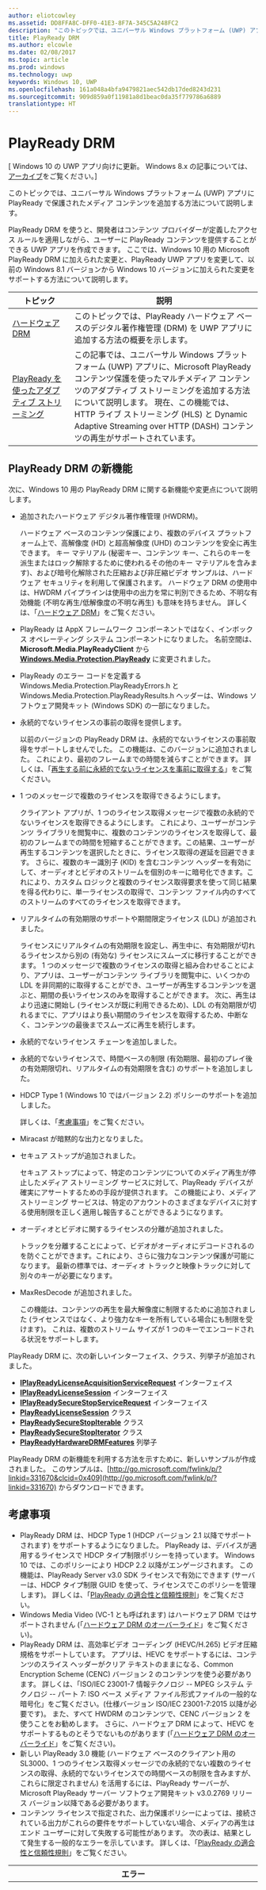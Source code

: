 ```yaml
---
author: eliotcowley
ms.assetid: DD8FFA8C-DFF0-41E3-8F7A-345C5A248FC2
description: "このトピックでは、ユニバーサル Windows プラットフォーム (UWP) アプリに PlayReady で保護されたメディア コンテンツを追加する方法について説明します。"
title: PlayReady DRM
ms.author: elcowle
ms.date: 02/08/2017
ms.topic: article
ms.prod: windows
ms.technology: uwp
keywords: Windows 10, UWP
ms.openlocfilehash: 161a048a4bfa9479821aec542db17ded8243d231
ms.sourcegitcommit: 909d859a0f11981a8d1beac0da35f779786a6889
translationtype: HT
---
```

# <a name="playready-drm"></a>PlayReady DRM

\[ Windows 10 の UWP アプリ向けに更新。 Windows 8.x の記事については、[アーカイブ](http://go.microsoft.com/fwlink/p/?linkid=619132)をご覧ください。\]


このトピックでは、ユニバーサル Windows プラットフォーム (UWP) アプリに PlayReady で保護されたメディア コンテンツを追加する方法について説明します。

PlayReady DRM を使うと、開発者はコンテンツ プロバイダーが定義したアクセス ルールを適用しながら、ユーザーに PlayReady コンテンツを提供することができる UWP アプリを作成できます。 ここでは、Windows 10 用の Microsoft PlayReady DRM に加えられた変更と、PlayReady UWP アプリを変更して、以前の Windows 8.1 バージョンから Windows 10 バージョンに加えられた変更をサポートする方法について説明します。
 
| トピック                                                                     | 説明                                                                                                                                                                                                                                                                             |
|---------------------------------------------------------------------------|-----------------------------------------------------------------------------------------------------------------------------------------------------------------------------------------------------------------------------------------------------------------------------------------|
| [ハードウェア DRM](hardware-drm.md)                                           | このトピックでは、PlayReady ハードウェア ベースのデジタル著作権管理 (DRM) を UWP アプリに追加する方法の概要を示します。                                                                                                                                                                 |
| [PlayReady を使ったアダプティブ ストリーミング](adaptive-streaming-with-playready.md) | この記事では、ユニバーサル Windows プラットフォーム (UWP) アプリに、Microsoft PlayReady コンテンツ保護を使ったマルチメディア コンテンツのアダプティブ ストリーミングを追加する方法について説明します。 現在、この機能では、HTTP ライブ ストリーミング (HLS) と Dynamic Adaptive Streaming over HTTP (DASH) コンテンツの再生がサポートされています。 |

## <a name="whats-new-in-playready-drm"></a>PlayReady DRM の新機能

次に、Windows 10 用の PlayReady DRM に関する新機能や変更点について説明します。

-   追加されたハードウェア デジタル著作権管理 (HWDRM)。

    ハードウェア ベースのコンテンツ保護により、複数のデバイス プラットフォーム上で、高解像度 (HD) と超高解像度 (UHD) のコンテンツを安全に再生できます。 キー マテリアル (秘密キー、コンテンツ キー、これらのキーを派生またはロック解除するために使われるその他のキー マテリアルを含みます)、および暗号化解除された圧縮および非圧縮ビデオ サンプルは、ハードウェア セキュリティを利用して保護されます。 ハードウェア DRM の使用中は、HWDRM パイプラインは使用中の出力を常に判別できるため、不明な有効機能 (不明な再生/低解像度の不明な再生) も意味を持ちません。 詳しくは、「[ハードウェア DRM](hardware-drm.md)」をご覧ください。

-   PlayReady は AppX フレームワーク コンポーネントではなく、インボックス オペレーティング システム コンポーネントになりました。 名前空間は、**Microsoft.Media.PlayReadyClient** から [**Windows.Media.Protection.PlayReady**](https://msdn.microsoft.com/library/windows/apps/dn986454) に変更されました。
-   PlayReady のエラー コードを定義する Windows.Media.Protection.PlayReadyErrors.h と Windows.Media.Protection.PlayReadyResults.h ヘッダーは、Windows ソフトウェア開発キット (Windows SDK) の一部になりました。
-   永続的でないライセンスの事前の取得を提供します。

    以前のバージョンの PlayReady DRM は、永続的でないライセンスの事前取得をサポートしませんでした。 この機能は、このバージョンに追加されました。 これにより、最初のフレームまでの時間を減らすことができます。 詳しくは、「[再生する前に永続的でないライセンスを事前に取得する](#proactively-acquire-a-non-persistent-license-before-playback)」をご覧ください。

-   1 つのメッセージで複数のライセンスを取得できるようにします。

    クライアント アプリが、1 つのライセンス取得メッセージで複数の永続的でないライセンスを取得できるようにします。 これにより、ユーザーがコンテンツ ライブラリを閲覧中に、複数のコンテンツのライセンスを取得して、最初のフレームまでの時間を短縮することができます。この結果、ユーザーが再生するコンテンツを選択したときに、ライセンス取得の遅延を回避できます。 さらに、複数のキー識別子 (KID) を含むコンテンツ ヘッダーを有効にして、オーディオとビデオのストリームを個別のキーに暗号化できます。これにより、カスタム ロジックと複数のライセンス取得要求を使って同じ結果を得る代わりに、単一ライセンスの取得で、コンテンツ ファイル内のすべてのストリームのすべてのライセンスを取得できます。

-   リアルタイムの有効期限のサポートや期間限定ライセンス (LDL) が追加されました。

    ライセンスにリアルタイムの有効期限を設定し、再生中に、有効期限が切れるライセンスから別の (有効な) ライセンスにスムーズに移行することができます。 1 つのメッセージで複数のライセンスの取得と組み合わせることにより、アプリは、ユーザーがコンテンツ ライブラリを閲覧中に、いくつかの LDL を非同期的に取得することができ、ユーザーが再生するコンテンツを選ぶと、期間の長いライセンスのみを取得することができます。 次に、再生はより迅速に開始し (ライセンスが既に利用できるため)、LDL の有効期限が切れるまでに、アプリはより長い期間のライセンスを取得するため、中断なく、コンテンツの最後までスムーズに再生を続行します。

-   永続的でないライセンス チェーンを追加しました。
-   永続的でないライセンスで、時間ベースの制限 (有効期限、最初のプレイ後の有効期限切れ、リアルタイムの有効期限を含む) のサポートを追加しました。
-   HDCP Type 1 (Windows 10 ではバージョン 2.2) ポリシーのサポートを追加しました。

    詳しくは、「[考慮事項](#things-to-consider)」をご覧ください。

-   Miracast が暗黙的な出力となりました。
-   セキュア ストップが追加されました。

    セキュア ストップによって、特定のコンテンツについてのメディア再生が停止したメディア ストリーミング サービスに対して、PlayReady デバイスが確実にアサートするための手段が提供されます。 この機能により、メディア ストリーミング サービスは、特定のアカウントのさまざまなデバイスに対する使用制限を正しく適用し報告することができるようになります。

-   オーディオとビデオに関するライセンスの分離が追加されました。

    トラックを分離することによって、ビデオがオーディオにデコードされるのを防ぐことができます。これにより、さらに強力なコンテンツ保護が可能になります。 最新の標準では、オーディオ トラックと映像トラックに対して別々のキーが必要になります。

-   MaxResDecode が追加されました。

    この機能は、コンテンツの再生を最大解像度に制限するために追加されました (ライセンスではなく、より強力なキーを所有している場合にも制限を受けます)。 これは、複数のストリーム サイズが 1 つのキーでエンコードされる状況をサポートします。

PlayReady DRM に、次の新しいインターフェイス、クラス、列挙子が追加されました。

-   [**IPlayReadyLicenseAcquisitionServiceRequest**](https://msdn.microsoft.com/library/windows/apps/dn986077) インターフェイス
-   [**IPlayReadyLicenseSession**](https://msdn.microsoft.com/library/windows/apps/dn986080) インターフェイス
-   [**IPlayReadySecureStopServiceRequest**](https://msdn.microsoft.com/library/windows/apps/dn986090) インターフェイス
-   [**PlayReadyLicenseSession**](https://msdn.microsoft.com/library/windows/apps/dn986309) クラス
-   [**PlayReadySecureStopIterable**](https://msdn.microsoft.com/library/windows/apps/dn986371) クラス
-   [**PlayReadySecureStopIterator**](https://msdn.microsoft.com/library/windows/apps/dn986375) クラス
-   [**PlayReadyHardwareDRMFeatures**](https://msdn.microsoft.com/library/windows/apps/dn986265) 列挙子

PlayReady DRM の新機能を利用する方法を示すために、新しいサンプルが作成されました。 このサンプルは、[http://go.microsoft.com/fwlink/p/?linkid=331670&clcid=0x409](http://go.microsoft.com/fwlink/p/?linkid=331670) からダウンロードできます。

## <a name="things-to-consider"></a>考慮事項

-   PlayReady DRM は、HDCP Type 1 (HDCP バージョン 2.1 以降でサポートされます) をサポートするようになりました。 PlayReady は、デバイスが適用するライセンスで HDCP タイプ制限ポリシーを持っています。 Windows 10 では、このポリシーにより HDCP 2.2 以降がエンゲージされます。 この機能は、PlayReady Server v3.0 SDK ライセンスで有効にできます (サーバーは、HDCP タイプ制限 GUID を使って、ライセンスでこのポリシーを管理します)。 詳しくは、「[PlayReady の適合性と信頼性規則](http://www.microsoft.com/playready/licensing/compliance/)」をご覧ください。
-   Windows Media Video (VC-1 とも呼ばれます) はハードウェア DRM ではサポートされません (「[ハードウェア DRM のオーバーライド](hardware-drm.md#override-hardware-drm)」をご覧ください)。
-   PlayReady DRM は、高効率ビデオ コーディング (HEVC/H.265) ビデオ圧縮規格をサポートしています。 アプリは、HEVC をサポートするには、コンテンツのスライス ヘッダーがクリア テキストのままになる、Common Encryption Scheme (CENC) バージョン 2 のコンテンツを使う必要があります。 詳しくは、「ISO/IEC 23001-7 情報テクノロジ -- MPEG システム テクノロジ -- パート 7: ISO ベース メディア ファイル形式ファイルの一般的な暗号化」をご覧ください。(仕様バージョン ISO/IEC 23001-7:2015 以降が必要です)。 また、すべて HWDRM のコンテンツで、CENC バージョン 2 を使うことをお勧めします。 さらに、ハードウェア DRM によって、HEVC をサポートするものとそうでないものがあります (「[ハードウェア DRM のオーバーライド](hardware-drm.md#override-hardware-drm)」をご覧ください)。
-   新しい PlayReady 3.0 機能 (ハードウェア ベースのクライアント用の SL3000、1 つのライセンス取得メッセージでの永続的でない複数のライセンスの取得、永続的でないライセンスでの時間ベースの制限を含みますが、これらに限定されません) を活用するには、PlayReady サーバーが、Microsoft PlayReady サーバー ソフトウェア開発キット v3.0.2769 リリース バージョン以降である必要があります。
-   コンテンツ ライセンスで指定された、出力保護ポリシーによっては、接続されている出力がこれらの要件をサポートしていない場合、メディアの再生はエンド ユーザーに対して失敗する可能性があります。 次の表は、結果として発生する一般的なエラーを示しています。 詳しくは、「[PlayReady の適合性と信頼性規則](http://www.microsoft.com/playready/licensing/compliance/)」をご覧ください。

| エラー                                                   | 値      | 説明                                                                                                                                                                                                                                                                                                                                                                                                                                                                                                 |
|---------------------------------------------------------|------------|-------------------------------------------------------------------------------------------------------------------------------------------------------------------------------------------------------------------------------------------------------------------------------------------------------------------------------------------------------------------------------------------------------------------------------------------------------------------------------------------------------------|
| ERROR\_GRAPHICS\_OPM\_OUTPUT\_DOES\_NOT\_SUPPORT\_HDCP  | 0xC0262513 | ライセンスの出力保護ポリシーでは、モニターが HDCP をエンゲージする必要がありますが、HDCP をエンゲージできませんでした。                                                                                                                                                                                                                                                                                                                                                                                              |
| MF\_E\_POLICY\_UNSUPPORTED                              | 0xC00D7159 | ライセンスの出力保護ポリシーでは、モニターが HDCP Type 1 をエンゲージする必要がありますが、HDCP Type 1 をエンゲージできませんでした。                                                                                                                                                                                                                                                                                                                                                                                |
| DRM\_E\_TEE\_OUTPUT\_PROTECTION\_REQUIREMENTS\_NOT\_MET | 0x8004CD22 | このエラー コードは、ハードウェア DRM で実行されている場合にのみ発生します。 ライセンスの出力保護ポリシーでは、モニターが HDCP をエンゲージするか、コンテンツの実質的な解像度を減らす必要がありますが、ハードウェア DRM はコンテンツの解像度の減少をサポートしていないため、HDCP をエンゲージできず、コンテンツの実質的な解像度を減らすことができませんでした。 ソフトウェア DRM で、コンテンツは再生されます。 「[ハードウェア DRM を使うための考慮事項](hardware-drm.md#considerations-for-using-hardware-drm)」をご覧ください。 |
| ERROR\_GRAPHICS\_OPM\_NOT\_SUPPORTED                    | 0xc0262500 | グラフィックス ドライバーは、出力保護をサポートしていません。 たとえば、モニターが VGA 経由で接続されているか、デジタル出力用の適切なグラフィックス ドライバーがインストールされていません。 後者の場合、インストールされている一般的なドライバーは Microsoft ベーシック ディスプレイ アダプターであり、適切なグラフィックス ドライバーをインストールすることで、問題が解決されます。                                                                                                                                                  |

## <a name="output-protection"></a>出力保護

次のセクションでは、PlayReady ライセンスの出力保護ポリシーを用いて Windows 10 用の PlayReady DRM を使用する場合の動作について説明します。

PlayReady DRM でサポートされる出力保護レベルは、**Microsoft PlayReady の拡張可能なメディア使用権仕様**に記載されています。 このドキュメントは、PlayReady ライセンス製品に付属しているドキュメント パッケージに含まれています。

> [!NOTE]
> ライセンス サーバーで設定できる出力保護レベルの許容値は、[PlayReady の適合性規則](https://www.microsoft.com/playready/licensing/compliance/)に準拠します。

PlayReady DRM では、PlayReady の適合性規則で指定された出力コネクタ上でのみ出力保護ポリシーを使用してコンテンツを再生できます。 PlayReady の適合性規則で指定された出力コネクタの条件について詳しくは、[PlayReady の適合性と信頼性規則の定義済みの条件](https://www.microsoft.com/playready/licensing/compliance/)をご覧ください

このセクションは、主に Windows 10 用の PlayReady DRM と、一部の Windows クライアントでも利用できる Windows 10 用の PlayReady ハードウェア DRM を使用した出力保護シナリオについて扱います。 PlayReady HWDRM を使用すると、すべての出力保護は Windows TEE 実装内から適用されます ([ハードウェア DRM](hardware-drm.md) をご覧ください)。 このため、PlayReady SWDRM (ソフトウェア DRM) を使用する場合とは一部の動作が異なります。

* 未圧縮デジタル ビデオ用の出力保護レベル (OPL) 270 のサポート。Windows 10 用の PlayReady HWDRM では解像度の低下がサポートされず、HDCP (高帯域幅デジタル コンテンツ保護) がエンゲージされます。 HWDRM の高解像度コンテンツには、270 を超える OPL をお勧めします (ただし、必須ではありません)。 さらに、ライセンス (HDCP バージョン 2.2 以降) で HDCP タイプ制限を設定する必要があります。
* SWDRM とは異なり、HWDRM を使用すると、出力の保護は最も能力の低いモニターに基づいてすべてのモニターに適用されます。 たとえば、ユーザーが 2 台のモニターを接続していて、1 台が HDCP をサポートし、もう 1 台がサポートしていない場合、HDCP をサポートするモニターでコンテンツがレンダリングされているのみの場合でも、ライセンスに HDCP が必要な場合、再生は失敗します。 SWDRM では、HDCP をサポートされているモニターにレンダリングされているのみの場合、コンテンツは再生されます。
* コンテンツのキーとライセンスで、次の条件が満たされていない限り、HWDRM はクライアントで使用され、安全であることが保証されません。
    * ビデオのコンテンツ キーに使われるライセンスには、最低限のセキュリティ レベルとして 3000 が必要です。
    * オーディオは、ビデオとは異なるコンテンツ キーに暗号化される必要があります。また、オーディオに使われるライセンスには、最低限のセキュリティ レベルとして 2000 が必要です。 または、オーディオをプレーン テキストのままにすることもできます。
* すべての SWDRM のシナリオでは、オーディオやビデオのコンテンツ キーに使用される PlayReady ライセンスの最低限のセキュリティ レベルが 2000 以下である必要があります。

### <a name="output-protection-levels"></a>出力保護レベル

次の表では、PlayReady ライセンスのさまざまな OPL 間のマッピングと、Windows 10 用の PlayReady DRM でそれらを適用する方法の概要を示します。

#### <a name="video"></a>ビデオ

<table>
    <tr>
        <th rowspan="2">OPL</th>
        <th>圧縮デジタル ビデオ</th>
        <th colspan="2">未圧縮デジタル ビデオ</th>
        <th>アナログ テレビ</th>
    </tr>
    <tr>
        <th>任意</th>
        <th colspan="2">HDMI、DVI、DisplayPort、MHL</th>
        <th>コンポジット、コンポーネント</th>
    </tr>
    <tr>
        <th>100</th>
        <td rowspan="6">該当なし。\*</td>
        <td colspan="2">コンテンツが渡されます。</td>
        <td>コンテンツが渡されます。</td>
    </tr>
    <tr>
        <th>150</th>
        <td colspan="2" rowspan="2">該当なし。\*</td>
        <td>CGMS-A CopyNever がエンゲージされている場合、または CGMS-A をエンゲージできない場合に、コンテンツが渡されます。</td>
    </tr>
    <tr>
        <th>200</th>
        <td>CGMS-A CopyNever がエンゲージされている場合に、コンテンツが渡されます。</td>
    </tr>
    <tr>
        <th>250</th>
        <td colspan="2">HDCP に対するエンゲージを試みますが、結果にかかわらずコンテンツが渡されます。</td>
        <td rowspan="5">該当なし。\*</td>
    </tr>
    <tr>
        <th>270</th>
        <td>**SWDRM**: HDCP のエンゲージを試みます。 HDCP をエンゲージできない場合、PC は 1 フレームあたりの有効な解像度を 520,000 ピクセルに制限し、コンテンツが渡されます。</td>
        <td>**HWDRM**: HDCP を使用してコンテンツが渡されます。 HDCP をエンゲージできない場合、HDMI ポートと DVI ポートでの再生はブロックされます</td>
    </tr>
    <tr>
        <th>300</th>
        <td colspan="2">
            <p>
                **HDCP のタイプ制限が定義されていない場合:** HDCP でコンテンツを渡されます。 HDCP をエンゲージできない場合、HDMI ポートと DVI ポートでの再生はブロックされます。
            </p>
            <p>
                **HDCP のタイプ制限が定義されている場合**: HDCP 2.2 でコンテンツが渡され、コンテンツ ストリーム タイプが 1 に設定されます。 HDCP をエンゲージできない、またはコンテンツ ストリーム タイプを 1 に設定できない場合、HDMI ポートと DVI ポートでの再生はブロックされます。
            </p>
        </td>
    </tr>
    <tr>
        <th>400</th>
        <td rowspan="2">Windows 10 では、後続の OPL 値に関わらず、圧縮デジタル ビデオ コンテンツが出力に渡されることはありません。 圧縮デジタル ビデオ コンテンツについて詳しくは、[PlayReady 製品の適合規則](https://www.microsoft.com/playready/licensing/compliance/)をご覧ください。</td>
        <td colspan="2" rowspan="2">該当なし。\*</td>
    </tr>
    <tr>
        <th>500</th>
    </tr>
</table>
<br/>

\* 出力保護レベルの値の中には、ライセンス サーバーによって設定できないものもあります。 詳しくは、「[PlayReady の適合性規則](https://www.microsoft.com/playready/licensing/compliance/)」をご覧ください。

#### <a name="audio"></a>オーディオ

<table>
    <tr>
        <th rowspan="2">OPL</th>
        <th>圧縮デジタル オーディオ</th>
        <th>未圧縮デジタル オーディオ</th>
        <th>アナログまたは USB オーディオ</th>
    </tr>
    <tr>
        <th>HDMI、DisplayPort、MHL</th>
        <th>HDMI、DisplayPort、MHL</th>
        <th>任意</th>
    </tr>
    <tr>
        <th>100</th>
        <td rowspan="3">コンテンツが渡されます。</td>
        <td>コンテンツが渡されます。</td>
        <td rowspan="5">コンテンツが渡されます。</td>
    </tr>
    <tr>
        <th>150</th>
        <td rowspan="4">コンテンツは渡されません。</td>
    </tr>
    <tr>
        <th>200</th>
    </tr>
    <tr>
        <th>250</th>
        <td>HDMI、DisplayPort、または MHL で HDCP がエンゲージされている場合、または SCMS がエンゲージされて CopyNever に設定されている場合、コンテンツが渡されます。</td>
    </tr>
    <tr>
        <th>300</th>
        <td>HDMI、DisplayPort、または MHL で HDCP がエンゲージされている場合にコンテンツが渡されます。</td>
    </tr>
</table>
<br/>

### <a name="miracast"></a>Miracast

PlayReady DRM では、HDCP 2.0 以降がエンゲージされるとすぐに Miracast 出力を通じてコンテンツを再生できます。 ただし、Windows 10 では Miracast は*デジタル*出力と見なされます。 Miracast シナリオについて詳しくは、[PlayReady の適合規則](https://www.microsoft.com/playready/licensing/compliance/)をご覧ください。 次の表に、PlayReady ライセンスのさまざまな OPL 間のマッピングと、PlayReady DRM でそれらを Miracast 出力に適用する方法について、概要を示します。

<table>
    <tr>
        <th>OPL</th>
        <th>圧縮デジタル オーディオ</th>
        <th>未圧縮デジタル オーディオ</th>
        <th>圧縮デジタル ビデオ</th>
        <th>未圧縮デジタル ビデオ</th>
    </tr>
    <tr>
        <th>100</th>
        <td rowspan="4">HDCP 2.0 以降がエンゲージされている場合はコンテンツが渡されます。 エンゲージできない場合はコンテンツが渡されません。</td>
        <td>HDCP 2.0 以降がエンゲージされている場合はコンテンツが渡されます。 エンゲージできない場合はコンテンツが渡されません。</td>
        <td rowspan="6">該当なし。\*</td>
        <td>HDCP 2.0 以降がエンゲージされている場合はコンテンツが渡されます。 エンゲージできない場合はコンテンツが渡されません。</td>
    </tr>
    <tr>
        <th>150</th>
        <td rowspan="3">コンテンツは渡されません。</td>
        <td rowspan="2">該当なし。\*</td>
    </tr>
    <tr>
        <th>200</th>
    </tr>
    <tr>
        <th>250</th>
        <td rowspan="2">HDCP 2.0 以降がエンゲージされている場合はコンテンツが渡されます。 エンゲージできない場合はコンテンツが渡されません。</td>
    </tr>
    <tr>
        <th>270</th>
        <td colspan="2">該当なし。\*</td>
    </tr>
    <tr>
        <th>300</th>
        <td>HDCP 2.0 以降がエンゲージされている場合はコンテンツが渡されます。 エンゲージできない場合はコンテンツが渡されません。</td>
        <td>コンテンツは渡されません。</td>
        <td>
            <p>
                **HDCP のタイプ制限が定義されていない場合:** HDCP 2.0 以降がエンゲージされている場合はコンテンツが渡されます。 エンゲージできない場合はコンテンツが渡されません。
            </p>
            <p>
                **HDCP のタイプ制限が定義されている場合:** HDCP 2.2 でコンテンツが渡され、コンテンツ ストリーム タイプが 1 に設定されます。 HDCP をエンゲージできない場合、またはコンテンツ ストリーム タイプを 1 に設定できない場合、コンテンツは渡されません。
            </p>        
        </td>
    </tr>
    <tr>
        <th>400</th>
        <td rowspan="2" colspan="2">該当なし。\*</td>
        <td rowspan="2">Windows 10 では、後続の OPL 値に関わらず、圧縮デジタル ビデオ コンテンツが出力に渡されることはありません。 圧縮デジタル ビデオ コンテンツについて詳しくは、[PlayReady 製品の適合規則](https://www.microsoft.com/playready/licensing/compliance/)をご覧ください。</td>
        <td rowspan="2">該当なし。\*</td>
    </tr>
    <tr>
        <th>500</th>
    </tr>
</table>
<br/>

\* 出力保護レベルの値の中には、ライセンス サーバーによって設定できないものもあります。 詳しくは、「[PlayReady の適合性規則](https://www.microsoft.com/playready/licensing/compliance/)」をご覧ください。

### <a name="additional-explicit-output-restrictions"></a>その他の明示的な出力制限

次の表では、明示的なデジタル ビデオ出力保護の制限に関する Windows 10 用の PlayReady DRM の実装を説明します。

<table>
    <tr>
        <th>シナリオ</th>
        <th>GUID</th>
        <th>条件</th>
        <th>結果</th>
    </tr>
    <tr>
        <th>有効な解像度の最大のデコード サイズ</th>
        <td>9645E831-E01D-4FFF-8342-0A720E3E028F</td>
        <td>接続された出力: デジタル ビデオ出力、Miracast、HDMI、DVI など</td>
        <td>
            <p>
                次のいずれかに制限される場合にコンテンツが渡されます。  
            </p>
            <ul>
                <li>(a) フレームの幅が最大フレーム幅以下で (ピクセル単位)、フレームの高さが最大フレーム高以下 (ピクセル単位)</li>
                <li>(b) フレームの高さが最大フレーム幅以下で (ピクセル単位)、フレームの幅が最大フレーム高以下 (ピクセル単位)</li>
            </ul>                   
        </td>
    </tr>
    <tr>
        <th>HDCP タイプの制限</th>
        <td>ABB2C6F1-E663-4625-A945-972D17B231E7</td>
        <td>接続された出力: デジタル ビデオ出力、Miracast、HDMI、DVI など</td>
        <td>HDCP 2.2 でコンテンツが渡され、コンテンツ ストリーム タイプが 1 に設定されます。 HDCP 2.2 をエンゲージできない場合、またはコンテンツ ストリーム タイプを 1 に設定できない場合、コンテンツは渡されません。 未圧縮デジタル ビデオ出力の保護レベルに 271 以上の値が指定されている必要もあります。</td>
    </tr>
</table>
<br/>

次の表では、明示的なアナログ ビデオ出力保護の制限に関する Windows 10 用の PlayReady DRM の実装を説明します。

<table>
    <tr>
        <th>シナリオ</th>
        <th>GUID</th>
        <th>条件</th>
        <th colspan="2">結果</th>
    </tr>
    <tr>
        <th>アナログ コンピューター モニター</th>
        <td>D783A191-E083-4BAF-B2DA-E69F910B3772</td>
        <td>接続された出力: VGA、DVI&ndash;アナログなど</td>
        <td>**SWDRM:** PC は有効な解像度を 1 フレームあたり 520,000 epx に制限し、コンテンツが渡されます。</td>
        <td>**HWDRM:** コンテンツは渡されません。</td>
    </tr>
    <tr>
        <th>アナログ コンポーネント</th>
        <td>811C5110-46C8-4C6E-8163-C0482A15D47E</td>
        <td>接続された出力: コンポーネント</td>
        <td>**SWDRM:** PC は有効な解像度を 1 フレームあたり 520,000 epx に制限し、コンテンツが渡されます。</td>
        <td>**HWDRM:** コンテンツは渡されません。</td>
    </tr>
    <tr>
        <th rowspan="2">アナログ テレビ出力</th>
        <td>2098DE8D-7DDD-4BAB-96C6-32EBB6FABEA3</td>
        <td>アナログ テレビの OPL が 151 未満</td>
        <td colspan="2">CGMS-A がエンゲージされる必要があります。</td>
    </tr>
    <tr>
        <td>225CD36F-F132-49EF-BA8C-C91EA28E4369</td>
        <td>アナログ テレビ OPL は 101 未満で、ライセンスには 2098DE8D-7DDD-4BAB-96C6-32EBB6FABEA3 が含まれません。</td>
        <td colspan="2">CGMS-A のエンゲージが試行される必要はありますが、結果にかかわらずコンテンツが再生される可能性があります。</td>
    </tr>
    <tr>
        <th>自動ゲイン制御とカラー ストライプ</th>
        <td>C3FD11C6-F8B7-4D20-B008-1DB17D61F2DA</td>
        <td>520,000 ピクセル以下の解像度でコンテンツがアナログ TV 出力に渡される場合</td>
        <td colspan="2">解像度が 520,000 ピクセル未満のコンポーネント ビデオおよび PAL モードには自動ゲイン制御のみが設定され、解像度が 520,000 ピクセル未満の NTSC には自動ゲイン制御とカラー ストライプ情報が設定されます。これについては、適合規則のテーブル 3.5.7.3 に 記載されています。</td>
    </tr>
    <tr>
        <th>デジタルのみの出力</th>
        <td>760AE755-682A-41E0-B1B3-DCDF836A7306</td>
        <td>接続されている出力がアナログ</td>
        <td colspan="2">コンテンツは渡されません</td>
    </tr>
</table>
<br/>

> [!NOTE]
> "Mini DisplayPort to VGA" のようなアダプター ドングルを再生に使用する場合、Windows 10 ではその出力はデジタル ビデオ出力と見なされ、アナログ ビデオ ポリシーが適用されません。

次の表では、他の状況で再生を可能にする Windows 10 用の PlayReady DRM 実装について説明します。

<table>
    <tr>
        <th>シナリオ</th>
        <th>GUID</th>
        <th>条件</th>
        <th colspan="2">結果</th>
    </tr>
    <tr>
        <th>不明な出力</th>
        <td>786627D8-C2A6-44BE-8F88-08AE255B01A7</td>
        <td>出力を適切に特定できない場合、またはグラフィックス ドライバーで OPM を確立できない場合</td>
        <td>**SWDRM:** コンテンツが渡されます。</td>
        <td>**HWDRM:** コンテンツは渡されません。</td>
    </tr>
    <tr>
        <th>制限のある不明な出力</th>
        <td>B621D91F-EDCC-4035-8D4B-DC71760D43E9</td>
        <td>出力を適切に特定できない場合、またはグラフィックス ドライバーで OPM を確立できない場合</td>
        <td>**SWDRM:** PC は有効な解像度を 1 フレームあたり 520,000 epx に制限し、コンテンツが渡されます。</td>
        <td>**HWDRM:** コンテンツは渡されません。</td>
    </tr>
</table>
<br/>

## <a name="prerequisites"></a>前提条件

PlayReady で保護された UWP アプリの作成を開始する前に、次のソフトウェアがシステムにインストールされている必要があります。

-   Windows 10。
-   UWP アプリ用の PlayReady DRM のサンプルをコンパイルする場合、サンプルをコンパイルするには Microsoft Visual Studio 2015 以降を使う必要があります。 引き続き、Microsoft Visual Studio 2013 を使って、Windows 8.1 ストア アプリ用の PlayReady DRM の任意のサンプルをコンパイルできます。

<!--This is no longer available-->
<!--If you are planning to play back MPEG-2/H.262 content on your app, you must also download and install [Windows 8.1 Media Center Pack](http://go.microsoft.com/fwlink/p/?LinkId=626876).-->

## <a name="playready-windows-store-app-migration-guide"></a>PlayReady Windows ストア アプリの移行ガイド

このセクションには、既にある PlayReady Windows 8.x ストア アプリを Windows 10 に移行する方法についての情報が含まれています。

Windows 10 の PlayReady UWP アプリの名前空間は、**Microsoft.Media.PlayReadyClient** から [**Windows.Media.Protection.PlayReady**](https://msdn.microsoft.com/library/windows/apps/dn986454) に変更されました。 つまり、コード内で以前の名前空間を探し、新しい名前空間に置き換える必要があります。 winmd ファイルは、引き続き参照されます。 このファイルは、Windows 10 オペレーティング システムの windows.media.winmd の 1 つであり、 TH の Windows SDK の一部として、windows.winmd に含まれています。 winmd ファイルは、UWP では、windows.foundation.univeralappcontract.winmd で参照されます。

PlayReady で保護された高解像度 (HD) コンテンツ (1080p) および超高解像度 (UHD) コンテンツを再生するには、PlayReady ハードウェア DRM を実装する必要があります。 PlayReady ハードウェア DRM を実装する方法について詳しくは、「[ハードウェア DRM](hardware-drm.md)」をご覧ください。

一部のコンテンツは、ハードウェア DRM ではサポートされません。 ハードウェア DRM の無効化とソフトウェア DRM の有効化について詳しくは、「[ハードウェア DRM のオーバーライド](hardware-drm.md#override-hardware-drm)」をご覧ください。

メディア保護マネージャーについては、コードに次の設定を必ず含めてください (まだ含まれていない場合)。

```cs
var mediaProtectionManager = new Windows.Media.Protection.MediaProtectionManager();

mediaProtectionManager.properties["Windows.Media.Protection.MediaProtectionSystemId"] = 
             '{F4637010-03C3-42CD-B932-B48ADF3A6A54}'
var cpsystems = new Windows.Foundation.Collections.PropertySet();
cpsystems["{F4637010-03C3-42CD-B932-B48ADF3A6A54}"] = 
                "Windows.Media.Protection.PlayReady.PlayReadyWinRTTrustedInput";
mediaProtectionManager.properties["Windows.Media.Protection.MediaProtectionSystemIdMapping"] = cpsystems;

mediaProtectionManager.properties["Windows.Media.Protection.MediaProtectionContainerGuid"] = 
                "{9A04F079-9840-4286-AB92-E65BE0885F95}";
```

## <a name="proactively-acquire-a-non-persistent-license-before-playback"></a>再生する前に永続的でないライセンスを事前に取得する

このセクションでは、再生を開始する前に、永続的でないライセンスを事前に取得する方法について説明します。

以前のバージョンの PlayReady DRM では、永続的でないライセンスは、再生中のみ反応的に取得できました。 このバージョンでは、再生を開始する前に、永続的でないライセンスを事前に取得することができます。

1.  永続的でないライセンスを格納できる再生セッションを事前に作成します。 例:

    ```cs
    var cpsystems = new Windows.Foundation.Collections.PropertySet();       
    cpsystems["{F4637010-03C3-42CD-B932-B48ADF3A6A54}"] = "Windows.Media.Protection.PlayReady.PlayReadyWinRTTrustedInput"; // PlayReady

    var pmpSystemInfo = new Windows.Foundation.Collections.PropertySet();
    pmpSystemInfo["Windows.Media.Protection.MediaProtectionSystemId"] = "{F4637010-03C3-42CD-B932-B48ADF3A6A54}";
    pmpSystemInfo["Windows.Media.Protection.MediaProtectionSystemIdMapping"] = cpsystems;
    var pmpServer = new Windows.Media.Protection.MediaProtectionPMPServer( pmpSystemInfo );
    ```

2.  その再生セッションをライセンス取得クラスに結び付けます。 例:

    ```cs
    var licenseSessionProperties = new Windows.Foundation.Collections.PropertySet();
    licenseSessionProperties["Windows.Media.Protection.MediaProtectionPMPServer"] = pmpServer;
    var licenseSession = new Windows.Media.Protection.PlayReady.PlayReadyLicenseSession( licenseSessionProperties );
    ```

3.  ライセンス サービス要求を作成します。 例:

    ```cs
    var laSR = licenseSession.CreateLAServiceRequest();
    ```

4.  手順 3. で作成したサービスの要求を使ってライセンスの取得を実行します。 ライセンスは、再生セッションに格納されます。
5.  再生のメディア ソースに再生セッションに結び付けます。 例:

    ```cs
    licenseSession.configureMediaProtectionManager( mediaProtectionManager );
    videoPlayer.msSetMediaProtectionManager( mediaProtectionManager );
    ```
    
## <a name="add-secure-stop"></a>セキュア ストップの追加

このセクションでは、UWP アプリにセキュア ストップを追加する方法を説明します。

セキュア ストップによって、特定のコンテンツについてのメディア再生が停止したメディア ストリーミング サービスに対して、PlayReady デバイスが確実にアサートするための手段が提供されます。 この機能により、メディア ストリーミング サービスは、特定のアカウントのさまざまなデバイスに対する使用制限を正しく適用し報告することができるようになります。

セキュア ストップのチャレンジを送信する主なシナリオが 2 つあります。

-   コンテンツの最後に達したか、ユーザーがメディア プレゼンテーションを途中で停止したため、メディア プレゼンテーションが停止した場合。
-   (システムまたはアプリのクラッシュなどにより) 前回のセッションが予期せずに終了した場合。 アプリは、起動時またはシャットダウン時に、未処理のセキュア ストップ セッションについて照会し、その他のメディア再生とは別にチャレンジを送信する必要があります。

セキュア ストップのサンプル実装については、[http://go.microsoft.com/fwlink/p/?linkid=331670&clcid=0x409](http://go.microsoft.com/fwlink/p/?linkid=331670) にある PlayReady サンプルの securestop.cs ファイルをご覧ください。

## <a name="use-playready-drm-on-xbox-one"></a>Xbox One での PlayReady DRM の使用

Xbox One において UWP アプリで PlayReady DRM を使用するには、まず、アプリの公開に使用するデベロッパー センター アカウントを登録して、PlayReady の使用許可を得る必要があります。 これは次の 2 つのいずれかの方法で行うことができます。

* Microsoft の連絡担当者を通じて許可を申請します。
* デベロッパー センター アカウントと会社名を [pronxbox@microsoft.com](mailto:pronxbox@microsoft.com) に送信して許可を申請します。

許可を受信したら、追加の `<DeviceCapability>` をアプリ マニフェストに追加する必要があります。 アプリケーション マニフェスト デザイナーには現在利用できる設定がないため、これは手動で追加する必要があります。 構成するには、次の手順を実行します。

1. Visual Studio でプロジェクトを開き、**ソリューション エクスプローラー**を開いて **Package.appxmanifest** を右クリックします。
2. **[ファイルを開くアプリケーションの選択]** をクリックして **[XML (テキスト) エディター]** を選択し、**[OK]** をクリックします。
3. `<Capabilities>` タグの間に次の `<DeviceCapability>` を追加します。

    ```xml
    <DeviceCapability Name="6a7e5907-885c-4bcb-b40a-073c067bd3d5" />
    ```

4. ファイルを保存します。

最後に、Xbox One で PlayReady を使用する場合の最後の考慮事項として、開発キットでは、SL150 のみに使用が制限されています (SL2000 や SL3000 のコンテンツは再生できません)。 製品デバイスではセキュリティ レベルの高いコンテンツを再生できますが、開発キットでアプリをテストするには、SL150 のコンテンツを使用する必要があります。 このコンテンツのテストは、次のいずれかの方法で行うことができます。

* SL150 ライセンスを必要とするテスト コンテンツを選択して使用します。
* 特定の認証されたテスト アカウントのみが、特定のコンテンツについて SL150 ライセンスを取得できるようにロジックを実装します。

企業と製品に応じて最適なアプローチを使用してください。

## <a name="see-also"></a>関連項目
- [メディア再生](media-playback.md)




